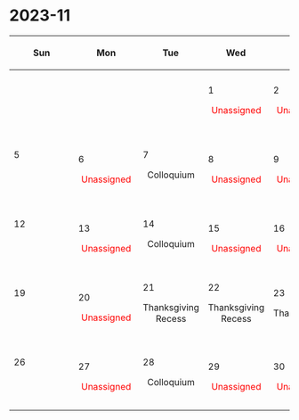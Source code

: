 # 2023-11

|<div style='max-width:100px;width:100px'><p>Sun</p></div>|<div style='max-width:100px;width:100px'><p>Mon</p></div>|<div style='max-width:100px;width:100px'><p>Tue</p></div>|<div style='max-width:100px;width:100px'><p>Wed</p></div>|<div style='max-width:100px;width:100px'><p>Thu</p></div>|<div style='max-width:100px;width:100px'><p>Fri</p></div>|<div style='max-width:100px;width:100px'><p>Sat</p></div>|
|:-:|:-:|:-:|:-:|:-:|:-:|:-:|
|<p><br/><br/></p> |<p><br/><br/></p> |<p><br/><br/></p> |<p align='left'>1</p><span style='color:red'>Unassigned</span><br/><br/>|<p align='left'>2</p><span style='color:red'>Unassigned</span><br/><br/>|<p align='left'>3</p><span style='color:red'>Unassigned</span><br/><br/>|<p align='left'>4</p><p><br/><br/></p>|
|<p align='left'>5</p><p><br/><br/></p>|<p align='left'>6</p><span style='color:red'>Unassigned</span><br/><br/>|<p align='left'>7</p><p>Colloquium<br/><br/></p>|<p align='left'>8</p><span style='color:red'>Unassigned</span><br/><br/>|<p align='left'>9</p><span style='color:red'>Unassigned</span><br/><br/>|<p align='left'>10</p><p>Veterans Day (Observed)</p><br/>|<p align='left'>11</p><p>Veterans Day</p><br/>|
|<p align='left'>12</p><p><br/><br/></p>|<p align='left'>13</p><span style='color:red'>Unassigned</span><br/><br/>|<p align='left'>14</p><p>Colloquium<br/><br/></p>|<p align='left'>15</p><span style='color:red'>Unassigned</span><br/><br/>|<p align='left'>16</p><span style='color:red'>Unassigned</span><br/><br/>|<p align='left'>17</p><span style='color:red'>Unassigned</span><br/><br/>|<p align='left'>18</p><p><br/><br/></p>|
|<p align='left'>19</p><p><br/><br/></p>|<p align='left'>20</p><span style='color:red'>Unassigned</span><br/><br/>|<p align='left'>21</p><p>Thanksgiving Recess<br/><br/></p>|<p align='left'>22</p><p>Thanksgiving Recess<br/><br/></p>|<p align='left'>23</p><p>Thanksgiving</p><br/>|<p align='left'>24</p><p>Thanksgiving Recess<br/><br/></p>|<p align='left'>25</p><p><br/><br/></p>|
|<p align='left'>26</p><p><br/><br/></p>|<p align='left'>27</p><span style='color:red'>Unassigned</span><br/><br/>|<p align='left'>28</p><p>Colloquium<br/><br/></p>|<p align='left'>29</p><span style='color:red'>Unassigned</span><br/><br/>|<p align='left'>30</p><span style='color:red'>Unassigned</span><br/><br/>|<p><br/><br/></p> |<p><br/><br/></p> |
